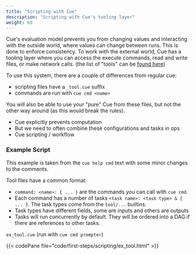 ```yaml
---
title: "Scripting with Cue"
description: "Scripting with Cue's tooling layer"
weight: 60
---
```


Cue's evaluation model prevents you from changing values
and interacting with the outside world, where values can
change between runs. This is done to enforce consistency.
To work with the external world,
Cue has a tooling layer where you
can access the execute commands, read and write files, or make network calls.
(the list of "tools" can be [found here](https://pkg.go.dev/cuelang.org/go@v0.4.0/pkg/tool))

To use this system, there are a couple of differences from regular cue:

- scripting files have a `_tool.cue` suffix
- commands are run with `cue cmd <name>`

You will also be able to use your "pure" Cue from these files,
but not the other way around (as this would break the rules).

- Cue explicitly prevents computation
- But we need to often combine these configurations and tasks in ops
- Cue scripting / workflow


### Example Script

This example is taken from the `cue help cmd` text
with some minor changes to the comments.

Tool files have a common format:

- `command: <name>: { ... }` are the commands you can call with `cue cmd`.
- Each command has a number of tasks `<task name>: <task type> & { ... }`. The task types come from the `tool/...` builtins.
- Task types have different fields, some are inputs and others are outputs
- Tasks will run concurrently by default. They will be ordered into a DAG if there are references to other tasks.

`ex_tool.cue` (run with `cue cmd prompter`)

{{< codePane file="code/first-steps/scripting/ex_tool.html" >}}


